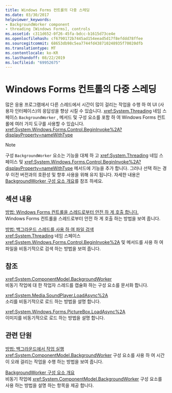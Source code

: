 ```yaml
---
title: Windows Forms 컨트롤의 다중 스레딩
ms.date: 03/30/2017
helpviewer_keywords:
- BackgroundWorker component
- threading [Windows Forms], controls
ms.assetid: c311d652-0f26-45fa-bdcc-b1615d73ce4e
ms.openlocfilehash: cf6790172b7445ad154eead5d17f8efddd78ffee
ms.sourcegitcommit: 68653db98c5ea7744fd438710248935f70020dfb
ms.translationtype: MT
ms.contentlocale: ko-KR
ms.lasthandoff: 08/22/2019
ms.locfileid: "69952675"
---
```

# <a name="multithreading-in-windows-forms-controls"></a>Windows Forms 컨트롤의 다중 스레딩
많은 응용 프로그램에서 다른 스레드에서 시간이 많이 걸리는 작업을 수행 하 여 UI (사용자 인터페이스)의 응답성을 향상 시킬 수 있습니다. <xref:System.Threading> 네임 스페이스 `BackgroundWorker` , 메서드 및 구성 요소를 포함 하 여 Windows Forms 컨트롤에 여러 가지 도구를 사용할 수 있습니다. <xref:System.Windows.Forms.Control.BeginInvoke%2A?displayProperty=nameWithType>  
  
> [!NOTE]
> 구성 `BackgroundWorker` 요소는 기능을 대체 하 고 <xref:System.Threading> 네임 스페이스 및 <xref:System.Windows.Forms.Control.BeginInvoke%2A?displayProperty=nameWithType> 메서드에 기능을 추가 합니다. 그러나 선택 하는 경우 이전 버전과의 호환성 및 향후 사용을 위해 유지 됩니다. 자세한 내용은 [BackgroundWorker 구성 요소 개요](backgroundworker-component-overview.md)를 참조 하세요.  
  
## <a name="in-this-section"></a>섹션 내용  
 [방법: Windows Forms 컨트롤을 스레드로부터 안전 하 게 호출 합니다.](how-to-make-thread-safe-calls-to-windows-forms-controls.md)  
 Windows Forms 컨트롤을 스레드로부터 안전 하 게 호출 하는 방법을 보여 줍니다.  
  
 [방법: 백그라운드 스레드를 사용 하 여 파일 검색](how-to-use-a-background-thread-to-search-for-files.md)  
 <xref:System.Threading> 네임 스페이스<xref:System.Windows.Forms.Control.BeginInvoke%2A> 및 메서드를 사용 하 여 파일을 비동기적으로 검색 하는 방법을 보여 줍니다.  
  
## <a name="reference"></a>참조  
 <xref:System.ComponentModel.BackgroundWorker>  
 비동기 작업에 대 한 작업자 스레드를 캡슐화 하는 구성 요소를 문서화 합니다.  
  
 <xref:System.Media.SoundPlayer.LoadAsync%2A>  
 소리를 비동기적으로 로드 하는 방법을 설명 합니다.  
  
 <xref:System.Windows.Forms.PictureBox.LoadAsync%2A>  
 이미지를 비동기적으로 로드 하는 방법을 설명 합니다.  
  
## <a name="related-sections"></a>관련 단원  
 [방법: 백그라운드에서 작업 실행](how-to-run-an-operation-in-the-background.md)  
 <xref:System.ComponentModel.BackgroundWorker> 구성 요소를 사용 하 여 시간이 오래 걸리는 작업을 수행 하는 방법을 보여 줍니다.  
  
 [BackgroundWorker 구성 요소 개요](backgroundworker-component-overview.md)  
 비동기 작업에 <xref:System.ComponentModel.BackgroundWorker> 구성 요소를 사용 하는 방법을 설명 하는 항목을 제공 합니다.
